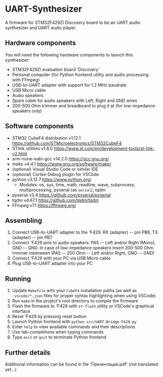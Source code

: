 # UART-Synthesizer
A firmware for STM32F429ZI Discovery board to be an UART audio synthesizer and UART audio player.

## Hardware components
You will need the following hardware components to launch this synthesizer:
* STM32F429ZI evaluation board 'Discovery'
* Personal computer (for Python frontend utility and audio processing with FFmpeg)
* USB-to-UART adapter with support for 1.2 MHz baudrate
* USB Micro cable 
* Audio speakers
* Spare cable for audio speakers with Left, Right and GND wires
* 200-500 Ohm trimmer and breadboard to plug it at (for low-impedance speakers only)

## Software components
* STM32 CubeF4 distribution v1.12.1 https://github.com/STMicroelectronics/STM32CubeF4
* STlink utilities v1.8.0 https://www.st.com/en/development-tools/st-link-v2.html
* arm-none-eabi-gcc v14.2.0 https://gcc.gnu.org/
* make v4.4.1 https://www.gnu.org/software/make/
* (optional) Visual Studio Code or similar IDE
* (optional) Cortex-Debug plugin for VSCode
* python v3.12.7 https://www.python.org/
    * Modules: os, sys, time, math, readline, wave, subprocess, multiprocessing, pyserial (as `serial`), tqdm
* pyserial v3.4 https://github.com/pyserial/pyserial
* tqdm v4.67.1 https://github.com/tqdm/tqdm
* FFmpeg v7.1 https://ffmpeg.org/

## Assembling
1. Connect USB-to-UART adapter to the 'F429. RX (adapter) -- pin PB6, TX (adapter) -- pin PB7
2. Connect 'F429 pins to audio speakers: PA5 -- Left and/or Right (Mono), GND -- GND. In case of low-impedance speakers insert 200-500 Ohm trimmer inbetween (PA5 -- 200 Ohm -- Left and/or Right, GND -- GND)
3. Connect 'F429 with your PC via USB Micro cable
4. Plug USB-to-UART adapter into your PC

## Running
1. Update `Makefile` with your `CubeF4` installation paths (as well as `.vscode/*.json` files for proper syntax highlighting when using VSCode)
2. Run `make` in the project's root directory to compile the firmware
3. Flash the firmware to 'F429 with `st-flash` utility or VSCode's graphical interface
4. Reset 'F429 by pressing reset button
5. Launch Python frontend with `python src/UART-Bridge-F429.py`
6. Enter `help` to view available commands and their descriptions
7. Use tab-completions when typing commands
8. Type `exit` or `quit` to terminate Python frontend

## Further details

Additional information can be found in file 'Презентация.pdf' (not translated yet...)